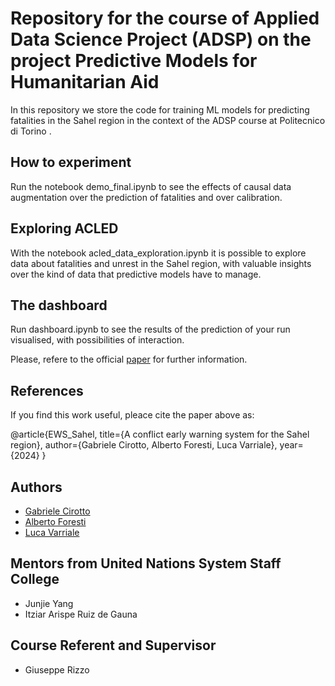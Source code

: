 # Repository for the course of Applied Data Science Project (ADSP) on the project Predictive Models for Humanitarian Aid
In this repository we store the code for training ML models for predicting fatalities in the Sahel region in the context of the ADSP course at Politecnico di Torino .
## How to experiment
Run the notebook demo_final.ipynb to see the effects of causal data augmentation over the prediction of fatalities and over calibration.
## Exploring ACLED
With the notebook acled_data_exploration.ipynb it is possible to explore data about fatalities and unrest in the Sahel region, with valuable insights over the kind of data that predictive models have to manage.
## The dashboard
Run dashboard.ipynb to see the results of the prediction of your run visualised, with possibilities of interaction.

Please, refere to the official [paper](https://github.com/AlbertoForesti/ADSP/blob/master/paper.pdf) for further information.

## References

If you find this work useful, pleace cite the paper above as:

@article{EWS_Sahel,
  title={A conflict early warning system for the Sahel region},
  author={Gabriele Cirotto, Alberto Foresti, Luca Varriale},
  year={2024}
}

## Authors

- [Gabriele Cirotto](https://github.com/CiroGab)
- [Alberto Foresti](https://github.com/AlbertoForesti)
- [Luca Varriale](https://github.com/lucavarriale99)

## Mentors from United Nations System Staff College

- Junjie Yang
- Itziar Arispe Ruiz de Gauna

## Course Referent and Supervisor

- Giuseppe Rizzo
